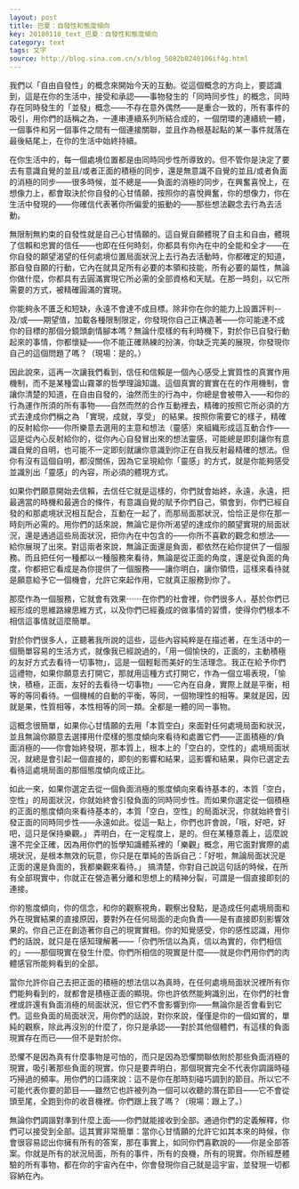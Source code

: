 ```yaml
---
layout: post
title: 巴夏：自發性和態度傾向
key: 20180110_text_巴夏：自發性和態度傾向
category: text
tags: 文字
source: http://blog.sina.com.cn/s/blog_5082b8240106if4g.html
---
```



我們以「自由自發性」的概念來開始今天的互動。從這個概念的方向上，要認識到，這是在你的生活中，接受和承認——事物發生的「同時同步性」的概念，同時存在同時發生的「並發」概念——不存在意外偶然——是重合一致的，所有事件的吸引，用你們的話稱之為，一連串連續系列所結合成的，一個閉環的連續統一體，一個事件和另一個事件之間有一個連接關聯，並且作為根基起點的某一事件就落在最後結尾上，在你的生活中始終持續。

在你生活中的，每一個處境位置都是由同時同步性所導致的。但不管你是決定了要去有意識自覺的並且/或者正面的積極的同步，還是無意識不自覺的並且/或者負面的消極的同步——很多時候，並不總是——負面的消極的同步，在興奮喜悅上，在想像力上，都會取決於你自發的心甘情願，按照你的喜悅興奮，你的想像力，你在生活中發現的——你確信代表著你所偏愛的振動的——那些想法觀念去行為去活動。

無限制無約束的自發性就是自己心甘情願的。這自覺自願體現了自主和自由，體現了信賴和忠實的信任——也即在任何時刻，你都具有你內在中的全能和全才——在你自發的願望渴望的任何處境位置局面狀況上去行為去活動時，你都確定的知道，那自發自願的行動，它內在就具足所有必要的本領和技能，所有必要的屬性，無論你做什麼，你都具有去圓滿實現它所必需的全部資格和天賦。在那一時刻，以它所需要的方式，被精確圓滿的實現。

你能夠永不匱乏和短缺，永遠不會達不成目標。除非你在你的能力上設置評判--及/或——期望值，加載各種限制限定，你發現你自己正構造著——你可能達不成你的目標的那個分鏡頭劇情腳本嗎？無論什麼樣的有利時機下，對於你已自發行動起來的事情，你都懷疑——你不能正確熟練的扮演，你缺乏完美的展現，你發現你自己的這個問題了嗎？（現場：是的。）

因此說來，這再一次讓我們看到，信任和信賴是一個內心感受上實質性的真實作用機制，而不是某種雲山霧罩的哲學理論知識。這個真實的實實在在的作用機制，會讓你清楚的知道，在自由自發的，油然而生的行為中，你總是會被帶入——和你的行為運作所須的所有事物——自然而然的合作互動裡去，精確的按照它所必須的方式去達成你們稱之為 「實現，成就，享受」 的結果。按照你需要它的樣子，精確的反射給你——你所樂意去選用的主意和想法（靈感）來組織形成這互動合作——這是從內心反射給你的，從你內心自發冒出來的想法靈感，可能總是即刻讓你有意識自覺的自明，也可能不一定即刻就讓你意識到你正在自我反射最精確的想法。但你有沒有這個自明，都沒關係，因為它呈現給你「靈感」的方式，就是你能夠感受並識別出「靈感」的內容，所必須的體現方式。

如果你們願意開始去信賴，去信任它就是這樣的，你們就會始終，永遠，永遠，把最適當的時機和最適合的條件，有意識自覺的賦予你們自己，領會到，你們已經自發的和那處境狀況相互配合，互動在一起了，而那局面那狀況，恰恰正是你在那一時刻所必需的。用你們的話來說，無論它是你所渴望的達成你的願望實現的局面狀況，還是通過這些局面狀況，把你內在中包含的——你所不喜歡的觀念和想法——給你展現了出來。對這兩者來說，無論正面還是負面，都依然在給你提供了一個服務。而且把任何一種都以一種服務來看待，無論是從正面的角度，還是從負面的角度，你都把它看成是為你提供了一個服務——讓你明白，讓你領悟，這樣來看待就是願意給予它一個機會，允許它來起作用，它就真正服務到你了。

那麼作為一個服務，它就會有效果⋯⋯在你們的社會裡，你們很多人，基於你們已經形成的思維路線思維方式，以及你們已經養成的做事情的習慣，使得你們根本不相信這事情就這麼簡單。

對於你們很多人，正聽著我所說的這些，這些內容純粹是在描述著，在生活中的一個簡單容易的生活方式，就像我已經說過的，「用一個愉快的，正面的，主動積極的友好方式去看待一切事物」，這是一個輕鬆而美好的生活理念。我正在給予你們這禮物，如果你願意去打開它，那就用這種方式打開它，作為一個立場表現，「愉快，積極，正面，友好的去看待一切事物」——它內在自身，實際上就是平衡，相等的等同看待。一個機械的自動的平衡，等同，一個物理性的相等。果就是因，因就是果，性質相等，本性相等的同一類。全都是一體的同一事物。

這概念很簡單，如果你心甘情願的去用「本質空白」來面對任何處境局面和狀況，並且無論你願意去選擇用什麼樣的態度傾向來看待和處置它們——正面積極的/負面消極的——你會始終發現，那本質上，根本上的「空白的，空性的」處境局面狀況，就總是會引起一個直接的，即刻的影響和結果，這影響和結果，與你已選定去看待這處境局面的那個態度傾向成正比。

如此一來，如果你選定去從一個負面消極的態度傾向來看待基本的，本質「空白，空性」的局面狀況，你就始終會引發負面的同時同步性。而如果你選定從一個積極的正面的態度傾向來看待基本的，本質「空白，空性」的局面狀況，你就始終會引發正面的同時同步性——永遠如此。從這一點上，你們也許會說，「哦，好吧，好吧，這只是保持樂觀。」 弄明白，在一定程度上，是的。但在某種意義上，這麼說還不完全正確，因為用你們的哲學知識體系裡的「樂觀」概念，用它面對實際的處境狀況，是根本無效的玩意，你只是在單純的告訴自己：「好啦，無論局面狀況是正面的還是負面的，我都樂觀來看待。」  搞清楚，你對自己說這句話的時候，在所有全部現實中，你就正在營造著分離和思想上的精神分裂，可謂是一個直接即刻的連接。

你的態度傾向，你的信念，和你的觀察視角，觀察出發點，是造成任何處境局面和外在現實結果的直接原因，要對外在任何局面的走向負責——是有直接即刻影響效果的。你自己正在創造著你自己的現實實相。你的知覺感受，你的感性認識，用你們的話說，就只是在感知理解著——「你們所信以為真，信以為實的，你們相信的」——那個現實在發生什麼。你們所相信的現實是什麼——就是你們用你們的肉體感官所能夠看到的全部。

當你允許你自己去把正面的積極的想法信以為真時，在任何處境局面狀況裡所有你們能夠看到的，就都會是積極正面的顯現。你也許依然能夠識別出，在你們的社會裡或許還有負面消極的局面狀況，但它們不會影響到你——無論你是否會看到它們。這些負面的局面狀況，用你們的話說，對你來說，僅僅是你的一個如實的，單純的觀察，除此再沒別的什麼了，你只是承認——對於其他個體們，有這樣的負面現實存在而已——但不是對於你。

恐懼不是因為真有什麼事物是可怕的，而只是因為恐懼關聯依附於那些負面消極的現實，吸引著那些負面的現實。你只是要弄明白，那個現實完全不代表你調諧時碰巧掃過的頻率。用你們的口語來說：這不是你在那時刻碰巧調到的節目。所以它不可能代表你要的節目——雖然它也許被列為一個可以收聽的潛在節目——它不會從頭至尾，全跑到你的收音機裡。你們跟上我了嗎？（現場：跟上了。）

無論你們調諧對準到什麼上面——你們就能接收到全部。通過你們的定義解釋，你們可以接受到全部。這其實非常簡單：當你心甘情願的允許它如其本來的時候，你會很容易認出你擁有所有的答案，那在事實上，如同你們喜歡說的——你是全部答案。你就是所有的狀況局面，所有的事件，所有的良機，所有的現實。你所經歷體驗的所有事物，都在你的宇宙內在中，你會發現你自己就是這宇宙，並發現一切都容納在內。

